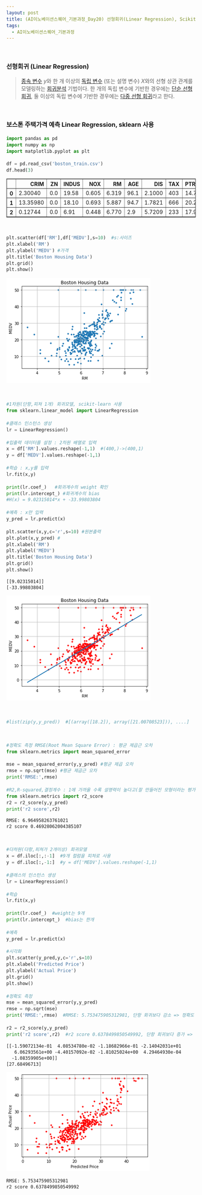 ```yaml
---
layout: post
title: (AI이노베이션스퀘어_기본과정_Day20) 선형회귀(Linear Regression), Scikit-Learn
tags:
  - AI이노베이션스퀘어_기본과정
---
```


<br>

### 선형회귀 (Linear Regression)

>   [종속 변수](https://ko.wikipedia.org/wiki/독립_변수와_종속_변수) *y*와 한 개 이상의 [독립 변수](https://ko.wikipedia.org/wiki/독립_변수와_종속_변수) (또는 설명 변수) *X*와의 선형 상관 관계를 모델링하는 [회귀분석](https://ko.wikipedia.org/wiki/회귀분석) 기법이다. 한 개의 독립 변수에 기반한 경우에는 [단순 선형 회귀](https://ko.wikipedia.org/wiki/단순_선형_회귀), 둘 이상의 독립 변수에 기반한 경우에는 [다중 선형 회귀](https://ko.wikipedia.org/w/index.php?title=다중_선형_회귀&action=edit&redlink=1)라고 한다.

<br>

### 보스톤 주택가격 예측 Linear Regression, sklearn 사용


```python
import pandas as pd
import numpy as np
import matplotlib.pyplot as plt

df = pd.read_csv('boston_train.csv')
df.head(3)
```




<div>
<style scoped>
    .dataframe tbody tr th:only-of-type {
        vertical-align: middle;
    }


    .dataframe tbody tr th {
        vertical-align: top;
    }
    
    .dataframe thead th {
        text-align: right;
    }

</style>

<table border="1" class="dataframe">
  <thead>
    <tr style="text-align: right;">
      <th></th>
      <th>CRIM</th>
      <th>ZN</th>
      <th>INDUS</th>
      <th>NOX</th>
      <th>RM</th>
      <th>AGE</th>
      <th>DIS</th>
      <th>TAX</th>
      <th>PTRATIO</th>
      <th>MEDV</th>
    </tr>
  </thead>
  <tbody>
    <tr>
      <th>0</th>
      <td>2.30040</td>
      <td>0.0</td>
      <td>19.58</td>
      <td>0.605</td>
      <td>6.319</td>
      <td>96.1</td>
      <td>2.1000</td>
      <td>403</td>
      <td>14.7</td>
      <td>23.8</td>
    </tr>
    <tr>
      <th>1</th>
      <td>13.35980</td>
      <td>0.0</td>
      <td>18.10</td>
      <td>0.693</td>
      <td>5.887</td>
      <td>94.7</td>
      <td>1.7821</td>
      <td>666</td>
      <td>20.2</td>
      <td>12.7</td>
    </tr>
    <tr>
      <th>2</th>
      <td>0.12744</td>
      <td>0.0</td>
      <td>6.91</td>
      <td>0.448</td>
      <td>6.770</td>
      <td>2.9</td>
      <td>5.7209</td>
      <td>233</td>
      <td>17.9</td>
      <td>26.6</td>
    </tr>
  </tbody>
</table>

</div>

<br>


```python
plt.scatter(df['RM'],df['MEDV'],s=10)  #s:사이즈
plt.xlabel('RM')
plt.ylabel('MEDV') #가격
plt.title('Boston Housing Data')
plt.grid()
plt.show()
```

![png](https://raw.githubusercontent.com/zoe0-0/blog/master/images/sklearn_files/sklearn_2_0.png)

<br>

```python
#1차원(단항,피쳐 1개) 회귀모델, scikit-learn 사용
from sklearn.linear_model import LinearRegression

#클래스 인스턴스 생성
lr = LinearRegression()

#입출력 데이터를 설정 : 2차원 배열로 입력
x = df['RM'].values.reshape(-1,1)  #(400,)->(400,1)
y = df['MEDV'].values.reshape(-1,1)

#학습 : x,y를 입력
lr.fit(x,y)

print(lr.coef_)   #회귀계수의 weight 확인
print(lr.intercept_) #회귀계수의 bias
#H(x) = 9.02315014*x + -33.99803804   

#예측 : x만 입력
y_pred = lr.predict(x)

plt.scatter(x,y,c='r',s=10) #원본출력
plt.plot(x,y_pred) #
plt.xlabel('RM')
plt.ylabel('MEDV') 
plt.title('Boston Housing Data')
plt.grid()
plt.show()
```

    [[9.02315014]]
    [-33.99803804]

![png](https://raw.githubusercontent.com/zoe0-0/blog/master/images/sklearn_files/sklearn_3_1.png)

<br>

```python
#list(zip(y,y_pred))  #[(array([18.2]), array([21.00708523])), ....]
```

<br>


```python
#정확도 측정 RMSE(Root Mean Square Error) : 평균 제곱근 오차
from sklearn.metrics import mean_squared_error

mse = mean_squared_error(y,y_pred) #평균 제곱 오차
rmse = np.sqrt(mse) #평균 제곱근 오차
print('RMSE:',rmse)

#R2,R-squared,결정계수 : 1에 가까울 수록 설명력이 높다고(잘 만들어진 모형이라는 평가) 해석  
from sklearn.metrics import r2_score
r2 = r2_score(y,y_pred)
print('r2 score',r2)
```

    RMSE: 6.964958263761021
    r2 score 0.46928062004385107

<br>

```python
#다차원(다항,피쳐가 2개이상) 회귀모델
x = df.iloc[:,:-1]  #9개 컬럼을 피쳐로 사용
y = df.iloc[:,-1:]  #y = df['MEDV'].values.reshape(-1,1) 

#클래스의 인스턴스 생성
lr = LinearRegression()

#학습
lr.fit(x,y)
  
print(lr.coef_)  #weight는 9개
print(lr.intercept_)  #bias는 한개

#예측
y_pred = lr.predict(x)

#시각화
plt.scatter(y_pred,y,c='r',s=10)
plt.xlabel('Predicted Price')
plt.ylabel('Actual Price')
plt.grid()
plt.show()

#정확도 측정
mse = mean_squared_error(y,y_pred)
rmse = np.sqrt(mse)
print('RMSE:',rmse)  #RMSE: 5.753475905312981, 단항 회귀보다 감소 => 정확도 증가

r2 = r2_score(y,y_pred)
print('r2 score',r2)  #r2 score 0.6378499850549992, 단항 회귀보다 증가 => 정확도 증가
```

    [[-1.59072134e-01  4.08534780e-02 -1.18682966e-01 -2.14042031e+01
       6.06293561e+00 -4.40157092e-02 -1.81025024e+00  4.29464930e-04
      -1.08359905e+00]]
    [27.68496713]

![png](https://raw.githubusercontent.com/zoe0-0/blog/master/images/sklearn_files/sklearn_6_1.png)


    RMSE: 5.753475905312981
    r2 score 0.6378499850549992

<br>

